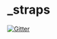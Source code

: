 # _straps

[![Gitter](https://badges.gitter.im/Join%20Chat.svg)](https://gitter.im/gangplank/_straps?utm_source=badge&utm_medium=badge&utm_campaign=pr-badge&utm_content=badge)